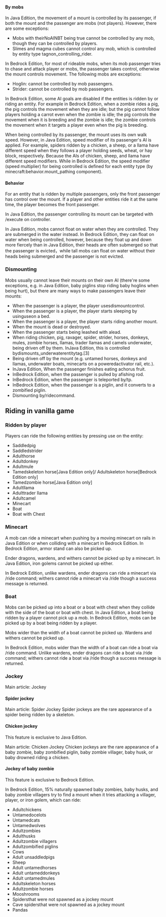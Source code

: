 #### By mobs
In Java Edition, the movement of a mount is controlled by its passenger, if both the mount and the passenger are mobs (not players). However, there are some exceptions:

- Mobs with theirNoAINBT being true cannot be controlled by any mob, though they can be controlled by players.
- Slimes and magma cubes cannot control any mob, which is controlled by entity type tagnon_controlling_rider.

In Bedrock Edition, for most of rideable mobs, when its mob passenger tries to chase and attack player or mobs, the passenger takes control, otherwise the mount controls movement. The following mobs are exceptions:

- Hoglin: cannot be controlled by mob passengers.
- Strider: cannot be controlled by mob passengers.

In Bedrock Edition, some AI goals are disabled if the entities is ridden by or riding an entity. For example in Bedrock Edition, when a zombie rides a pig, the pig controls the movement when they are idle; but the pig cannot follow players holding a carrot even when the zombie is idle; the pig controls the movement when it is breeding and the zombie is idle; the zombie controls the movement when it targets a player even when the pig is breeding.  

When being controlled by its passenger, the mount uses its own walk speed. However, in Java Edition, speed modifier of its passenger's AI is applied. For example, spiders ridden by a chicken, a sheep, or a llama have different speed when they follows a player holding seeds, wheat, or hay block, respectively. Because the AIs of chicken, sheep, and llama have different speed modifiers. While in Bedrock Edition, the speed modifier (speed multiplier) for being controlled is defined for each entity type (by minecraft:behavior.mount_pathing component).

#### Behavior
For an entity that is ridden by multiple passengers, only the front passenger has control over the mount. If a player and other entities ride it at the same time, the player becomes the front passenger.

In Java Edition, the passenger controlling its mount can be targeted with /execute on controller.

In Java Edition, mobs cannot float on water when they are controlled. They are submerged in the water instead. In Bedrock Edition, they can float on water when being controlled, however, because they float up and down more fiercely than in Java Edition, their heads are often submerged so that the passenger is evicted，while tall mobs can float on water without their heads being submerged and the passenger is not evicted.

### Dismounting
Mobs usually cannot leave their mounts on their own AI (there're some exceptions, e.g. in Java Edition, baby piglins stop riding baby hoglins when being hurt), but there are many ways to make passengers leave their mounts:

- When the passenger is a player, the player usesdismountcontrol.
- When the passenger is a player, the player starts sleeping by usinguseon a bed.
- When the passenger is a player, the player starts riding another mount.
- When the mount is dead or destroyed.
- When the passenger starts being leashed with alead.
- When riding chicken, pig, ravager, spider, strider, horses, donkeys, mules, zombie horses, llamas, trader llamas and camels underwater, being driven off by them. InJava Edition, this is controlled bydismounts_underwaterentitytag.[3]
- Being driven off by the mount (e.g. untamed horses, donkeys and llamas, underwater boats, minecarts on a poweredactivator rail, etc.).
- InJava Edition, When the passenger finishes eating achorus fruit.
- InBedrock Edition, when the passenger is pulled by afishing rod.
- InBedrock Edition, when the passenger is teleported by/tp.
- InBedrock Edition, when the passenger is a piglin, and it converts to a zombified piglin.
- Dismounting by/ridecommand.

## Riding in vanilla game
### Ridden by player
Players can ride the following entities by pressing use on the entity:

- Saddledpig
- Saddledstrider
- Adulthorse
- Adultdonkey
- Adultmule
- Tamedskeleton horse‌[Java Edition  only]/ Adultskeleton horse‌[Bedrock Edition  only]
- Tamedzombie horse‌[Java Edition  only]
- Adultllama
- Adulttrader llama
- Adultcamel
- Minecart
- Boat
- Boat with Chest

### Minecart
A mob can ride a minecart when pushing by a moving minecart on rails in Java Edition or when colliding with a minecart in Bedrock Edition. In Bedrock Edition, armor stand can also be picked up.

Ender dragons, wardens, and withers cannot be picked up by a minecart. In Java Edition, iron golems cannot be picked up either.

In Bedrock Edition, unlike wardens, ender dragons can ride a minecart via /ride command; withers cannot ride a minecart via /ride though a success message is returned.

### Boat
Mobs can be picked up into a boat or a boat with chest when they collide with the side of the boat or boat with chest. In Java Edition, a boat being ridden by a player cannot pick up a mob. In Bedrock Edition, mobs can be picked up by a boat being ridden by a player.

Mobs wider than the width of a boat cannot be picked up. Wardens and withers cannot be picked up.

In Bedrock Edition, mobs wider than the width of a boat can ride a boat via /ride command. Unlike wardens, ender dragons can ride a boat via /ride command; withers cannot ride a boat via /ride though a success message is returned.

### Jockey
Main article: Jockey
#### Spider jockey
Main article: Spider Jockey
Spider jockeys are the rare appearance of a spider being ridden by a skeleton.

#### Chicken jockey

  

This feature is exclusive to  Java Edition. 


Main article: Chicken Jockey
Chicken jockeys are the rare appearance of a baby zombie, baby zombified piglin, baby zombie villager, baby husk, or baby drowned riding a chicken.

#### Jockey of baby zombie

  

This feature is exclusive to  Bedrock Edition. 


In Bedrock Edition, 15% naturally spawned baby zombies, baby husks, and baby zombie villagers try to find a mount when it tries attacking a villager, player, or iron golem, which can ride:

- Adultchickens
- Untamedocelots
- Untamedcats
- Untamedwolves
- Adultzombies
- Adulthusks
- Adultzombie villagers
- Adultzombified piglins
- Cows
- Adult unsaddledpigs
- Sheep
- Adult untamedhorses
- Adult untameddonkeys
- Adult untamedmules
- Adultskeleton horses
- Adultzombie horses
- Mooshrooms
- Spidersthat were not spawned as a jockey mount
- Cave spidersthat were not spawned as a jockey mount
- Pandas

